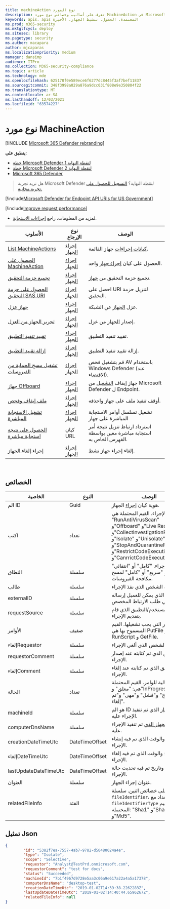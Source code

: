 ```yaml
---
title: machineAction نوع المورد
description: تعرف على أساليب وخصائص نوع مورد MachineAction في Microsoft Defender لنقطة النهاية.
keywords: apis، apis المعتمدة، الحصول، تنشيط الجهاز، الأخيرة
ms.prod: m365-security
ms.mktglfcycl: deploy
ms.sitesec: library
ms.pagetype: security
ms.author: macapara
author: mjcaparas
ms.localizationpriority: medium
manager: dansimp
audience: ITPro
ms.collection: M365-security-compliance
ms.topic: article
ms.technology: mde
ms.openlocfilehash: 625170f0e589ece6f6277dc8445f3af7bef11837
ms.sourcegitcommit: 348f3998a029a876a9dcc031f808e9e350804f22
ms.translationtype: MT
ms.contentlocale: ar-SA
ms.lasthandoff: 12/03/2021
ms.locfileid: "63574227"
---
```

# <a name="machineaction-resource-type"></a>نوع مورد MachineAction

[!INCLUDE [Microsoft 365 Defender rebranding](../../includes/microsoft-defender.md)]

**ينطبق على:**
- [خطة Microsoft Defender لنقطة النهاية 1](https://go.microsoft.com/fwlink/p/?linkid=2154037)
- [خطة Microsoft Defender لنقطة النهاية 2](https://go.microsoft.com/fwlink/p/?linkid=2154037)
- [Microsoft 365 Defender](https://go.microsoft.com/fwlink/?linkid=2118804)

> هل تريد تجربة Microsoft Defender لنقطة النهاية؟ [التسجيل للحصول على تجربة مجانية.](https://signup.microsoft.com/create-account/signup?products=7f379fee-c4f9-4278-b0a1-e4c8c2fcdf7e&ru=https://aka.ms/MDEp2OpenTrial?ocid=docs-wdatp-exposedapis-abovefoldlink)


[!include[Microsoft Defender for Endpoint API URIs for US Government](../../includes/microsoft-defender-api-usgov.md)]

[!include[Improve request performance](../../includes/improve-request-performance.md)]


- لمزيد من المعلومات، راجع [إجراءات الاستجابة](respond-machine-alerts.md).

|الأسلوب|نوع الإرجاع|الوصف|
|---|---|---|
|[List MachineActions](get-machineactions-collection.md)|[إجراء الجهاز](machineaction.md)|[كيانات إجراءات](machineaction.md) جهاز القائمة.|
|[الحصول على MachineAction](get-machineaction-object.md)|[إجراء الجهاز](machineaction.md)|الحصول على كيان [إجراء جهاز](machineaction.md) واحد.|
|[تجميع حزمة التحقيق](collect-investigation-package.md)|[إجراء الجهاز](machineaction.md)|تجميع حزمة التحقيق من [جهاز](machine.md).|
|[الحصول على حزمة التحقيق SAS URI](get-package-sas-uri.md)|[إجراء الجهاز](machineaction.md)|احصل على URI لتنزيل حزمة التحقيق.|
|[جهاز عزل](isolate-machine.md)|[إجراء الجهاز](machineaction.md)|عزل [الجهاز](machine.md) عن الشبكة.|
|[تحرير الجهاز من العزل](unisolate-machine.md)|[إجراء الجهاز](machineaction.md)|إصدار [الجهاز](machine.md) من عزل.|
|[تقييد تنفيذ التطبيق](restrict-code-execution.md)|[إجراء الجهاز](machineaction.md)|تقييد تنفيذ التطبيق.|
|[إزالة تقييد التطبيق](unrestrict-code-execution.md)|[إجراء الجهاز](machineaction.md)|إزالة تقييد تنفيذ التطبيق.|
|[تشغيل مسح الحماية من الفيروسات](run-av-scan.md)|[إجراء الجهاز](machineaction.md)|قم بتشغيل فحص AV باستخدام Windows Defender (عند الاقتضاء).|
|[جهاز Offboard](offboard-machine-api.md)|[إجراء الجهاز](machineaction.md)|جهاز إيقاف [التشغيل](machine.md) من Microsoft Defender ل Endpoint.|
|[ملف إيقاف وفحص](stop-and-quarantine-file.md)|[إجراء الجهاز](machineaction.md)|أوقف تنفيذ ملف على جهاز واحذفه.|
|[تشغيل الاستجابة المباشرة](run-live-response.md)|[إجراء الجهاز](machineaction.md)|تشغيل تسلسل أوامر الاستجابة المباشرة على جهاز|
|[الحصول على نتيجة استجابة مباشرة](get-live-response-result.md)|كيان URL|استرداد ارتباط تنزيل نتيجة أمر استجابة مباشرة معين بواسطة الفهرس الخاص به.|
|[إجراء إلغاء الجهاز](cancel-machine-action.md)|[إجراء الجهاز](machineaction.md)|إلغاء إجراء جهاز نشط.|

<br>

## <a name="properties"></a>الخصائص

|الخاصية|النوع|الوصف|
|---|---|---|
|الم ID|Guid|هوية كيان [إجراء](machineaction.md) الجهاز.|
|اكتب|تعداد|نوع الإجراء. القيم المحتملة هي: "RunAntiVirusScan" و"Offboard" و"Live Response" و"CollectInvestigationPackage" و"Isolate" و"Unisolate" و"StopAndQuarantineFile" و"RestrictCodeExecution" و"CanrrictCodeExecution".|
|النطاق|سلسلة|نطاق الإجراء. "كامل" أو "انتقائي" للعزل أو "سريع" أو "كامل" لمسح مكافحة الفيروسات.|
|طالب|سلسلة|هوية الشخص الذي نفذ الإجراء.|
|externalID|سلسلة|المعرف الذي يمكن للعميل إرساله في طلب الارتباط المخصص.|
|requestSource|سلسلة|اسم المستخدم/التطبيق الذي قام بتقديم الإجراء.|
|الأوامر|صفيف|الأوامر التي يجب تشغيلها. القيم المسموح بها هي PutFile و RunScript و GetFile.|
|إلغاءRequestor|سلسلة|هوية الشخص الذي ألغى الإجراء.|
|requestorComment|سلسلة|التعليق الذي تم كتابته عند إصدار الإجراء.|
|إلغاءComment|سلسلة|التعليق الذي تم كتابته عند إلغاء الإجراء.|
|الحالة|تعداد|الحالة الحالية للوامر. القيم المحتملة هي: "معلق" و"InProgress" و"نجح" و"فشل" و"مهى" و"تم إلغاء".|
|machineId|سلسلة|هو الم ID [للجهاز](machine.md) الذي تم تنفيذ الإجراء عليه.|
|computerDnsName|سلسلة|اسم [الجهاز الذي](machine.md) تم تنفيذ الإجراء عليه.|
|creationDateTimeUtc|DateTimeOffset|التاريخ والوقت الذي تم فيه إنشاء الإجراء.|
|إلغاءDateTimeUtc|DateTimeOffset|التاريخ والوقت الذي تم فيه إلغاء الإجراء.|
|lastUpdateDateTimeUtc|DateTimeOffset|آخر تاريخ وتاريخ تم فيه تحديث حالة الإجراء.|
|العنوان|سلسلة|عنوان إجراء الجهاز.|
|relatedFileInfo|الفئة|يحتوي على خصائص اثنين. سلسلة `fileIdentifier`، تعداد مع `fileIdentifierType` القيم المحتملة: "Sha1" و"Sha256" و"Md5".|

## <a name="json-representation"></a>تمثيل Json

```json
{
        "id": "5382f7ea-7557-4ab7-9782-d50480024a4e",
        "type": "Isolate",
        "scope": "Selective",
        "requestor": "Analyst@TestPrd.onmicrosoft.com",
        "requestorComment": "test for docs",
        "status": "Succeeded",
        "machineId": "7b1f4967d9728e5aa3c06a9e617a22a4a5a17378",
        "computerDnsName": "desktop-test",
        "creationDateTimeUtc": "2019-01-02T14:39:38.2262283Z",
        "lastUpdateDateTimeUtc": "2019-01-02T14:40:44.6596267Z",
        "relatedFileInfo": null
}
```
